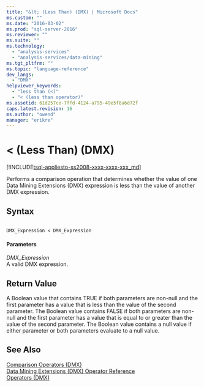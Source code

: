 ```yaml
---
title: "&lt; (Less Than) (DMX) | Microsoft Docs"
ms.custom: ""
ms.date: "2016-03-02"
ms.prod: "sql-server-2016"
ms.reviewer: ""
ms.suite: ""
ms.technology: 
  - "analysis-services"
  - "analysis-services/data-mining"
ms.tgt_pltfrm: ""
ms.topic: "language-reference"
dev_langs: 
  - "DMX"
helpviewer_keywords: 
  - "less than (<)"
  - "< (less than operator)"
ms.assetid: 61d257ce-7ffd-4124-a795-49e5f8a6d72f
caps.latest.revision: 16
ms.author: "owend"
manager: "erikre"
---
```

# &lt; (Less Than) (DMX)
[!INCLUDE[tsql-appliesto-ss2008-xxxx-xxxx-xxx_md](../database-engine/configure/windows/includes/tsql-appliesto-ss2008-xxxx-xxxx-xxx-md.md)]

  Performs a comparison operation that determines whether the value of one Data Mining Extensions (DMX) expression is less than the value of another DMX expression.  
  
## Syntax  
  
```  
  
DMX_Expression < DMX_Expression  
```  
  
#### Parameters  
 *DMX_Expression*  
 A valid DMX expression.  
  
## Return Value  
 A Boolean value that contains TRUE if both parameters are non-null and the first parameter has a value that is less than the value of the second parameter. The Boolean value contains FALSE if both parameters are non-null and the first parameter has a value that is equal to or greater than the value of the second parameter. The Boolean value contains a null value if either parameter or both parameters evaluate to a null value.  
  
## See Also  
 [Comparison Operators &#40;DMX&#41;](../Topic/Comparison%20Operators%20\(DMX\).md)   
 [Data Mining Extensions &#40;DMX&#41; Operator Reference](../dmx/data-mining-extensions-dmx-operator-reference.md)   
 [Operators &#40;DMX&#41;](../dmx/operators-dmx.md)  
  
  